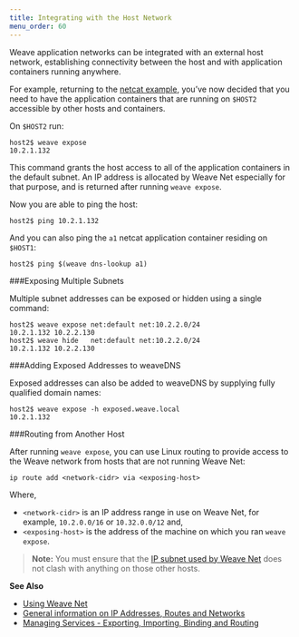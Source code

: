 ```yaml
---
title: Integrating with the Host Network
menu_order: 60
---
```


Weave application networks can be integrated with an external host network, establishing connectivity between the host and with application containers running anywhere.

For example, returning to the [netcat example](/site/using-weave.md), you’ve now decided that you need to have the application containers that are running on `$HOST2` accessible by other hosts and containers. 

On `$HOST2` run:

    host2$ weave expose
    10.2.1.132

This command grants the host access to all of the application containers in the default subnet. An IP address is allocated by Weave Net especially for that purpose, and is returned after running `weave expose`. 

Now you are able to ping the host:

    host2$ ping 10.2.1.132

And you can also ping the `a1` netcat application container residing on `$HOST1`:

    host2$ ping $(weave dns-lookup a1)

###Exposing Multiple Subnets

Multiple subnet addresses can be exposed or hidden using a single command:

    host2$ weave expose net:default net:10.2.2.0/24
    10.2.1.132 10.2.2.130
    host2$ weave hide   net:default net:10.2.2.0/24
    10.2.1.132 10.2.2.130

###Adding Exposed Addresses to weaveDNS

Exposed addresses can also be added to weaveDNS by supplying fully qualified domain names:

    host2$ weave expose -h exposed.weave.local
    10.2.1.132

###<a name="routing"></a>Routing from Another Host

After running `weave expose`, you can use Linux routing to provide
access to the Weave network from hosts that are not running Weave Net:

    ip route add <network-cidr> via <exposing-host>

Where,

 * `<network-cidr>` is an IP address range in use on Weave Net,
for example,  `10.2.0.0/16` or `10.32.0.0/12` and,
 * `<exposing-host>` is the address of the machine on which you ran `weave expose`.

>**Note:** You must ensure that the [IP subnet used by Weave
Net](/site/ipam.md#range) does not clash with anything on those other
hosts.


**See Also**

 * [Using Weave Net](/site/using-weave.md)
 * [General information on IP Addresses, Routes and Networks](/site/how-it-works/ip-addresses.md)
 * [Managing Services - Exporting, Importing, Binding and Routing](/site/using-weave/service-management.md)
